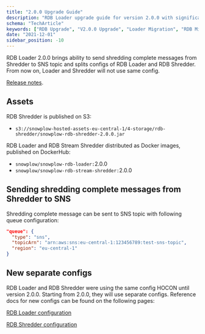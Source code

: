 ```yaml
---
title: "2.0.0 Upgrade Guide"
description: "RDB Loader upgrade guide for version 2.0.0 with significant behavioral data loading improvements."
schema: "TechArticle"
keywords: ["RDB Upgrade", "V2.0.0 Upgrade", "Loader Migration", "RDB Migration", "Version Upgrade", "Breaking Changes"]
date: "2021-12-01"
sidebar_position: -10
---
```


RDB Loader 2.0.0 brings ability to send shredding complete messages from Shredder to SNS topic and splits configs of RDB Loader and RDB Shredder. From now on, Loader and Shredder will not use same config.

[Release notes](https://github.com/snowplow/snowplow-rdb-loader/releases/tag/2.0.0).

## Assets

RDB Shredder is published on S3:

- `s3://snowplow-hosted-assets-eu-central-1/4-storage/rdb-shredder/snowplow-rdb-shredder-2.0.0.jar`

RDB Loader and RDB Stream Shredder distributed as Docker images, published on DockerHub:

- `snowplow/snowplow-rdb-loader:`2.0.0
- `snowplow/snowplow-rdb-stream-shredder:`2.0.0

## Sending shredding complete messages from Shredder to SNS

Shredding complete message can be sent to SNS topic with following queue configuration:

```json
"queue": {
  "type": "sns",
  "topicArn": "arn:aws:sns:eu-central-1:123456789:test-sns-topic",
  "region": "eu-central-1"
}
```

## New separate configs

RDB Loader and RDB Shredder were using the same config HOCON until version 2.0.0. Starting from 2.0.0, they will use separate configs. Reference docs for new configs can be found on the following pages:

[RDB Loader configuration](/docs/api-reference/loaders-storage-targets/snowplow-rdb-loader/previous-versions/snowplow-rdb-loader/configuration-reference/index.md)

[RDB Shredder configuration](/docs/api-reference/loaders-storage-targets/snowplow-rdb-loader/previous-versions/snowplow-rdb-loader/rdb-shredder-configuration-reference/index.md)
